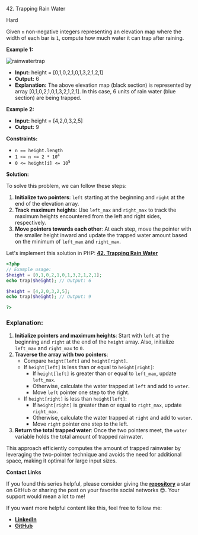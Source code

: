 42\. Trapping Rain Water

Hard

Given `n` non-negative integers representing an elevation map where the width of each bar is `1`, compute how much water it can trap after raining.

**Example 1:**

![rainwatertrap](https://assets.leetcode.com/uploads/2018/10/22/rainwatertrap.png)

- **Input:** height = [0,1,0,2,1,0,1,3,2,1,2,1]
- **Output:** 6
- **Explanation:** The above elevation map (black section) is represented by array [0,1,0,2,1,0,1,3,2,1,2,1]. In this case, 6 units of rain water (blue section) are being trapped.

**Example 2:**

- **Input:** height = [4,2,0,3,2,5]
- **Output:** 9

**Constraints:**

- `n == height.length`
- <code>1 <= n <= 2 * 10<sup>4</sup></code>
- <code>0 <= height[i] <= 10<sup>5</sup></code>



**Solution:**


To solve this problem, we can follow these steps:

1. **Initialize two pointers**: `left` starting at the beginning and `right` at the end of the elevation array.
2. **Track maximum heights**: Use `left_max` and `right_max` to track the maximum heights encountered from the left and right sides, respectively.
3. **Move pointers towards each other**: At each step, move the pointer with the smaller height inward and update the trapped water amount based on the minimum of `left_max` and `right_max`.


Let's implement this solution in PHP: **[42. Trapping Rain Water](https://github.com/mah-shamim/leet-code-in-php/tree/main/algorithms/000042-trapping_rain_water/solution.php)**

```php
<?php
// Example usage:
$height = [0,1,0,2,1,0,1,3,2,1,2,1];
echo trap($height); // Output: 6

$height = [4,2,0,3,2,5];
echo trap($height); // Output: 9

?>
```

### Explanation:

1. **Initialize pointers and maximum heights**: Start with `left` at the beginning and `right` at the end of the `height` array. Also, initialize `left_max` and `right_max` to `0`.
2. **Traverse the array with two pointers**:
    - Compare `height[left]` and `height[right]`.
    - If `height[left]` is less than or equal to `height[right]`:
        - If `height[left]` is greater than or equal to `left_max`, update `left_max`.
        - Otherwise, calculate the water trapped at `left` and add to `water`.
        - Move `left` pointer one step to the right.
    - If `height[right]` is less than `height[left]`:
        - If `height[right]` is greater than or equal to `right_max`, update `right_max`.
        - Otherwise, calculate the water trapped at `right` and add to `water`.
        - Move `right` pointer one step to the left.
3. **Return the total trapped water**: Once the two pointers meet, the `water` variable holds the total amount of trapped rainwater.

This approach efficiently computes the amount of trapped rainwater by leveraging the two-pointer technique and avoids the need for additional space, making it optimal for large input sizes.

**Contact Links**

If you found this series helpful, please consider giving the **[repository](https://github.com/mah-shamim/leet-code-in-php)** a star on GitHub or sharing the post on your favorite social networks 😍. Your support would mean a lot to me!

If you want more helpful content like this, feel free to follow me:

- **[LinkedIn](https://www.linkedin.com/in/arifulhaque/)**
- **[GitHub](https://github.com/mah-shamim)**
